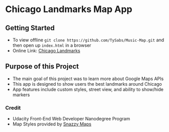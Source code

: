 # Chicago Landmarks Map App

## Getting Started
* To view offline ```git clone https://github.com/TySabs/Music-Map.git``` and then open up ```index.html``` in a browser
* Online Link: [Chicago Landmarks](https://tysabs.github.io/Music-Map/)

## Purpose of this Project
* The main goal of this project was to learn more about Google Maps APIs
* This app is designed to show users the best landmarks around Chicago
* App features include custom styles, street view, and ability to show/hide markers


### Credit
* Udacity Front-End Web Developer Nanodegree Program
* Map Styles provided by [Snazzy Maps](https://snazzymaps.com/style/1/pale-dawn)
